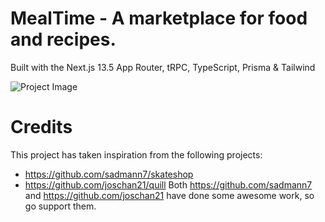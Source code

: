 # MealTime - A marketplace for food and recipes.

Built with the Next.js 13.5 App Router, tRPC, TypeScript, Prisma & Tailwind

![Project Image](https://github.com/BHelpful/MealTime/assets/39928082/74cb09ba-d29d-4ab2-a361-5a31e7e392bd)

# Credits

This project has taken inspiration from the following projects:

- https://github.com/sadmann7/skateshop
- https://github.com/joschan21/quill
  Both https://github.com/sadmann7 and https://github.com/joschan21 have done some awesome work, so go support them.
